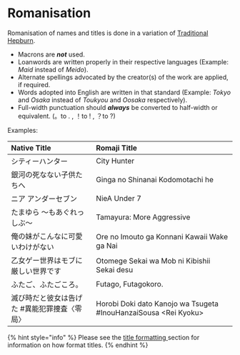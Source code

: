 # Romanisation

Romanisation of names and titles is done in a variation of [Traditional Hepburn](https://en.wikipedia.org/wiki/Hepburn_romanization#Variants).

* Macrons are _**not**_ used. 
* Loanwords are written properly in their respective languages  \(Example: _Maid_ instead of _Meido_\). 
* Alternate spellings advocated by the creator\(s\) of the work are applied, if required. 
* Words adopted into English are written in that standard  \(Example: _Tokyo_ and _Osaka_ instead of _Toukyou_ and _Oosaka_ respectively\). 
* Full-width punctuation should _**always**_ be converted to half-width or equivalent. \(。to . , ！to ! , ？to ?\)

Examples:

| Native Title | Romaji Title |
| :--- | :--- |
| シティーハンター | City Hunter |
| 銀河の死なない子供たちへ | Ginga no Shinanai Kodomotachi he |
| ニア アンダーセブン | NieA Under 7 |
| たまゆら ～もあぐれっしぶ～ | Tamayura: More Aggressive |
| 俺の妹がこんなに可愛いわけがない | Ore no Imouto ga Konnani Kawaii Wake ga Nai |
| 乙女ゲー世界はモブに厳しい世界です | Otomege Sekai wa Mob ni Kibishii Sekai desu |
|  ふたご、ふたごころ。 | Futago, Futagokoro. |
|  滅び時だと彼女は告げた \#異能犯罪捜査〈零局〉 |  Horobi Doki dato Kanojo wa Tsugeta \#InouHanzaiSousa &lt;Rei Kyoku&gt; |

{% hint style="info" %}
Please see the [title formatting ](title-formatting.md)section for information on how format titles.
{% endhint %}



